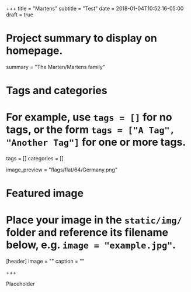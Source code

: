 +++
title = "Martens"
subtitle = "Test"
date = 2018-01-04T10:52:16-05:00
draft = true

# Project summary to display on homepage.
summary = "The Marten/Martens family"

# Tags and categories
# For example, use `tags = []` for no tags, or the form `tags = ["A Tag", "Another Tag"]` for one or more tags.
tags = []
categories = []

image_preview = "flags/flat/64/Germany.png"

# Featured image
# Place your image in the `static/img/` folder and reference its filename below, e.g. `image = "example.jpg"`.
[header]
image = ""
caption = ""

+++

Placeholder
